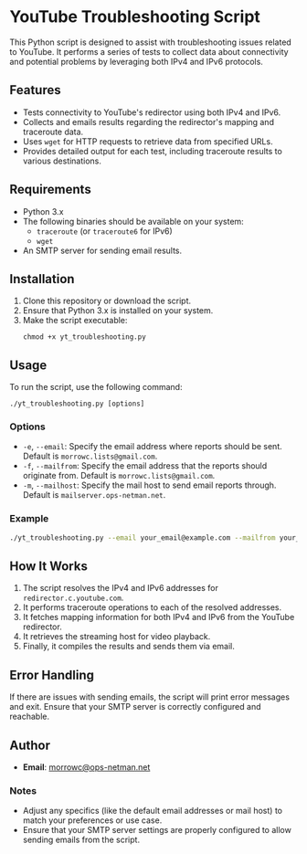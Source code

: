 # YouTube Troubleshooting Script

This Python script is designed to assist with troubleshooting issues related to YouTube. It performs a series of tests to collect data about connectivity and potential problems by leveraging both IPv4 and IPv6 protocols.

## Features

- Tests connectivity to YouTube's redirector using both IPv4 and IPv6.
- Collects and emails results regarding the redirector's mapping and traceroute data.
- Uses `wget` for HTTP requests to retrieve data from specified URLs.
- Provides detailed output for each test, including traceroute results to various destinations.

## Requirements

- Python 3.x
- The following binaries should be available on your system:
  - `traceroute` (or `traceroute6` for IPv6)
  - `wget`
- An SMTP server for sending email results.

## Installation

1. Clone this repository or download the script.
2. Ensure that Python 3.x is installed on your system.
3. Make the script executable:
   ```
   chmod +x yt_troubleshooting.py
   ```

## Usage

To run the script, use the following command:

```
./yt_troubleshooting.py [options]
```

### Options

- `-e`, `--email`: Specify the email address where reports should be sent. Default is `morrowc.lists@gmail.com`.
- `-f`, `--mailfrom`: Specify the email address that the reports should originate from. Default is `morrowc.lists@gmail.com`.
- `-m`, `--mailhost`: Specify the mail host to send email reports through. Default is `mailserver.ops-netman.net`.

### Example

```bash
./yt_troubleshooting.py --email your_email@example.com --mailfrom your_email@example.com --mailhost smtp.example.com
```

## How It Works

1. The script resolves the IPv4 and IPv6 addresses for `redirector.c.youtube.com`.
2. It performs traceroute operations to each of the resolved addresses.
3. It fetches mapping information for both IPv4 and IPv6 from the YouTube redirector.
4. It retrieves the streaming host for video playback.
5. Finally, it compiles the results and sends them via email.

## Error Handling

If there are issues with sending emails, the script will print error messages and exit. Ensure that your SMTP server is correctly configured and reachable.

## Author

- **Email**: morrowc@ops-netman.net


### Notes
- Adjust any specifics (like the default email addresses or mail host) to match your preferences or use case.
- Ensure that your SMTP server settings are properly configured to allow sending emails from the script.
